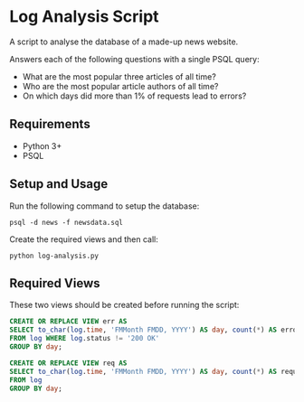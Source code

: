 # Log Analysis Script

A script to analyse the database of a made-up news website.

Answers each of the following questions with a single PSQL query:
* What are the most popular three articles of all time?
* Who are the most popular article authors of all time?
* On which days did more than 1% of requests lead to errors?

## Requirements 
* Python 3+
* PSQL

## Setup and Usage

Run the following command to setup the database:

`psql -d news -f newsdata.sql`

Create the required views and then call:

`python log-analysis.py`

## Required Views

These two views should be created before running the script:

```sql
CREATE OR REPLACE VIEW err AS
SELECT to_char(log.time, 'FMMonth FMDD, YYYY') AS day, count(*) AS errors
FROM log WHERE log.status != '200 OK'
GROUP BY day;
```

```sql
CREATE OR REPLACE VIEW req AS 
SELECT to_char(log.time, 'FMMonth FMDD, YYYY') AS day, count(*) AS requests
FROM log 
GROUP BY day;
```